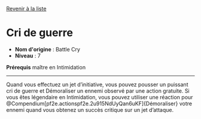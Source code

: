 [Revenir à la liste](..)

# Cri de guerre

 * **Nom d'origine** : Battle Cry
 * **Niveau** : 7


<p><strong>Prérequis</strong> maître en Intimidation</p>
<hr />
<p>Quand vous effectuez un jet d’initiative, vous pouvez pousser un puissant cri de guerre et Démoraliser un ennemi observé par une action gratuite. Si vous êtes légendaire en Intimidation, vous pouvez utiliser une réaction pour @Compendium[pf2e.actionspf2e.2u915NdUyQan6uKF]{Démoraliser} votre ennemi quand vous obtenez un succès critique sur un jet d’attaque.</p>